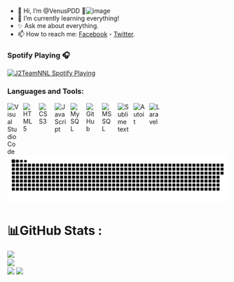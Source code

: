 - 👋 Hi, I’m @VenusPDD 👀![image](https://user-images.githubusercontent.com/91515103/200225098-08ba3d4f-92ef-4b2d-8aae-bfa2080c8974.png)
- 🌱 I’m currently learning everything!
- ✨ Ask me about everything.
- 📫 How to reach me: [Facebook](https://www.facebook.com/Venusjsss/) - [Twitter](https://twitter.com/Venusjss).
### Spotify Playing 🎧 
[<img src="https://spotify-playing-git-master.j2teamnnl.vercel.app/api/spotify-playing" alt="J2TeamNNL Spotify Playing" width="350" />](https://open.spotify.com/user/31ghget3jspvgpjwbv5pcwli3smab)
### Languages and Tools:
<img align="left" alt="Visual Studio Code" width="26px" src="https://cdn.jsdelivr.net/gh/devicons/devicon/icons/vscode/vscode-original.svg" style="padding-right:10px;" />
<img align="left" alt="HTML5" width="26px" src="https://cdn.jsdelivr.net/gh/devicons/devicon/icons/html5/html5-original.svg" style="padding-right:10px;" />
<img align="left" alt="CSS3" width="26px" src="https://cdn.jsdelivr.net/gh/devicons/devicon/icons/css3/css3-original.svg" style="padding-right:10px;" />
<img align="left" alt="JavaScript" width="26px" src="https://cdn.jsdelivr.net/gh/devicons/devicon/icons/javascript/javascript-original.svg" style="padding-right:10px;" />
<img align="left" alt="MySQL" width="26px" src="https://cdn.jsdelivr.net/gh/devicons/devicon/icons/mysql/mysql-original.svg" style="padding-right:10px;" />
<img align="left" alt="GitHub" width="26px" src="https://user-images.githubusercontent.com/3369400/139448065-39a229ba-4b06-434b-bc67-616e2ed80c8f.png" style="padding-right:10px;" />
<img align="left" alt="MS SQL" width="26px" src="https://img.icons8.com/color/480/microsoft-sql-server.png" style="padding-right:10px;" />
<img align="left" alt="Sublime text" width="26px" src="https://avatars3.githubusercontent.com/u/684879?s=400&amp;v=4" style="padding-right:10px;" />
<img align="left" alt="Autoit" width="26px" src="https://lh4.googleusercontent.com/-6gf_yd529XI/T4YAnmVXdZI/AAAAAAAAAMM/ynE72aTC8kA/s256/AutoIt%2520Icon%2520Template.png" style="padding-right:10px;" />
<img align="left" alt="Laravel" width="26px" src="https://upload.wikimedia.org/wikipedia/commons/thumb/9/9a/Laravel.svg/1200px-Laravel.svg.png" style="padding-right:10px;" />
<a href=#><img src="contributions.svg"></a>

# 📊GitHub Stats :
![](https://github-readme-stats.vercel.app/api?username=VenusJss&theme=radical&hide_border=false&include_all_commits=true&count_private=true)<br/>
![](https://github-readme-streak-stats.herokuapp.com/?user=VenusJss&theme=radical&hide_border=false)<br/>
![](https://github-readme-stats.vercel.app/api/top-langs/?username=VenusJss&theme=radical&hide_border=false&include_all_commits=true&count_private=true&layout=compact)
<a href="https://wakatime.com" width="300px"><img src="https://wakatime.com/share/@VenusPDD/30495adb-d82e-4842-83c6-2c3b1765a862.png" /></a>



